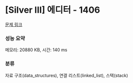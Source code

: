 # [Silver III] 에디터 - 1406 

[문제 링크](https://www.acmicpc.net/problem/1406) 

### 성능 요약

메모리: 20880 KB, 시간: 140 ms

### 분류

자료 구조(data_structures), 연결 리스트(linked_list), 스택(stack)


